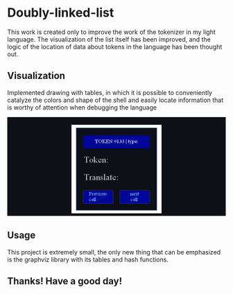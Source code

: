 # Doubly-linked-list
This work is created only to improve the work of the tokenizer in my light language. The visualization of the list itself has been improved, and the logic of the location of data about tokens in the language has been thought out.

## Visualization
Implemented drawing with tables, in which it is possible to conveniently catalyze the colors and shape of the shell and easily locate information that is worthy of attention when debugging the language

![sample](https://github.com/Mchl-krpch/Doubly-linked-list/blob/main/viz/token-cell.jpg)

## Usage
This project is extremely small, the only new thing that can be emphasized is the graphviz library with its tables and hash functions.

## Thanks! Have a good day!

